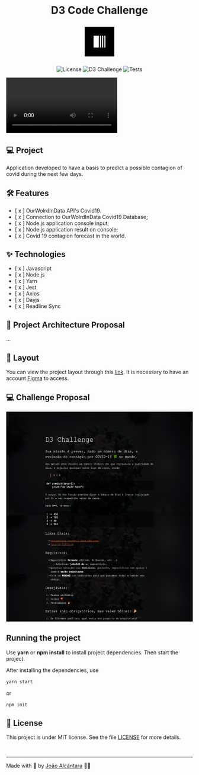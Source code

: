 <div align="center">
  <h1>
    <p text-align="">D3 Code Challenge</p> <img alt="D3 Logo" height="80" title="Plant Manager" src="./assets/logo.svg" /> 
  </h1>
</div>

<p align="center">
  <img 
    src="https://img.shields.io/cocoapods/l/m?color=%23000000&label=license&logo=license&logoColor=%23ffffff" 
    alt="License" 
  />
  <img 
    src="https://img.shields.io/badge/Code_Challenge-D3-%23000000"
    alt="D3 Challenge" 
   />
  <img 
    src="https://img.shields.io/badge/Tests-Total%3A%207%20%7C%207%20%E2%9C%85%20%7C%200%20%E2%9D%8C%20%7C-%23000000"
    alt="Tests" 
   />
</p>

![cover](./assets/cover.mov?style=flat)

## 💻 Project

Application developed to have a basis to predict a possible contagion of covid during the next few days.

## :hammer_and_wrench: Features

- [ x ] OurWolrdInData API's Covid19.
- [ x ] Connection to OurWolrdInData Covid19 Database;
- [ x ] Node.js application console input;
- [ x ] Node.js application result on console;
- [ x ] Covid 19 contagion forecast in the world.

## ✨ Technologies

- [ x ] Javascript
- [ x ] Node.js
- [ x ] Yarn
- [ x ] Jest
- [ x ] Axios
- [ x ] Dayjs
- [ x ] Readline Sync

## 🔨 Project Architecture Proposal

...

## 🔖 Layout

You can view the project layout through this [link](https://www.google.com). It is necessary to have an account [Figma](http://figma.com/) to access.

## 💻 Challenge Proposal

![cover](./assets/challenge.svg?style=flat)

## Running the project

Use **yarn** or **npm install** to install project dependencies.
Then start the project.

After installing the dependencies, use

```cl
yarn start
```

or

```cl
npm init
```

## 📄 License

This project is under MIT license. See the file [LICENSE](./LICENSE) for more details.

<br />

---

Made with 🤍 by [João Alcântara](https://github.com/joaoalcdev) 👋🏻
